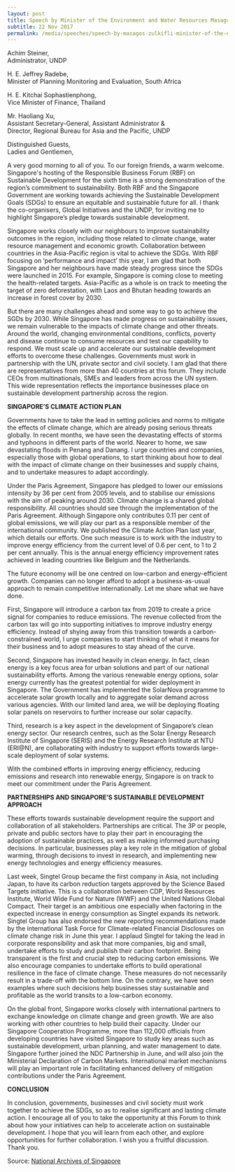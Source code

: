 ```yaml
---
layout: post
title: Speech by Minister of the Environment and Water Resources Masagos Zulkifli at the Responsible Business Forum on Sustainable Development
subtitle: 22 Nov 2017
permalink: /media/speeches/speech-by-masagos-zulkifli-minister-of-the-environment-and-water-resources-at-the-responsible-business-forum-on-sustainable-development-on-22-november-2017
---
```


Achim Steiner,  
Administrator, UNDP

H. E. Jeffrey Radebe,   
Minister of Planning Monitoring and Evaluation, South Africa

H. E. Kitchai Sophastienphong,   
Vice Minister of Finance, Thailand

Mr. Haoliang Xu,   
Assistant Secretary-General, Assistant Administrator &   
Director, Regional Bureau for Asia and the Pacific, UNDP 

Distinguished Guests,   
Ladies and Gentlemen,

A very good morning to all of you. To our foreign friends, a warm welcome. Singapore's hosting of the Responsible Business Forum (RBF) on Sustainable Development for the sixth time is a strong demonstration of the region’s commitment to sustainability. Both RBF and the Singapore Government are working towards achieving the Sustainable Development Goals (SDGs) to ensure an equitable and sustainable future for all. I thank the co-organisers, Global Initiatives and the UNDP, for inviting me to highlight Singapore’s pledge towards sustainable development.

Singapore works closely with our neighbours to improve sustainability outcomes in the region, including those related to climate change, water resource management and economic growth. Collaboration between countries in the Asia-Pacific region is vital to achieve the SDGs. With RBF focusing on ‘performance and impact’ this year, I am glad that both Singapore and her neighbours have made steady progress since the SDGs were launched in 2015. For example, Singapore is coming close to meeting the health-related targets. Asia-Pacific as a whole is on track to meeting the target of zero deforestation, with Laos and Bhutan heading towards an increase in forest cover by 2030.

But there are many challenges ahead and some way to go to achieve the SGDs by 2030. While Singapore has made progress on sustainability issues, we remain vulnerable to the impacts of climate change and other threats. Around the world, changing environmental conditions, conflicts, poverty and disease continue to consume resources and test our capability to respond. We must scale up and accelerate our sustainable development efforts to overcome these challenges. Governments must work in partnership with the UN, private sector and civil society. I am glad that there are representatives from more than 40 countries at this forum. They include CEOs from multinationals, SMEs and leaders from across the UN system. This wide representation reflects the importance businesses place on sustainable development partnership across the region.

**SINGAPORE’S CLIMATE ACTION PLAN**

Governments have to take the lead in setting policies and norms to mitigate the effects of climate change, which are already posing serious threats globally. In recent months, we have seen the devastating effects of storms and typhoons in different parts of the world. Nearer to home, we saw devastating floods in Penang and Danang. I urge countries and companies, especially those with global operations, to start thinking about how to deal with the impact of climate change on their businesses and supply chains, and to undertake measures to adapt accordingly.

Under the Paris Agreement, Singapore has pledged to lower our emissions intensity by 36 per cent from 2005 levels, and to stabilise our emissions with the aim of peaking around 2030. Climate change is a shared global responsibility. All countries should see through the implementation of the Paris Agreement. Although Singapore only contributes 0.11 per cent of global emissions, we will play our part as a responsible member of the international community. We published the Climate Action Plan last year, which details our efforts. One such measure is to work with the industry to improve energy efficiency from the current level of 0.6 per cent, to 1 to 2 per cent annually. This is the annual energy efficiency improvement rates achieved in leading countries like Belgium and the Netherlands. 

The future economy will be one centred on low-carbon and energy-efficient growth. Companies can no longer afford to adopt a business-as-usual approach to remain competitive internationally. Let me share what we have done.

First, Singapore will introduce a carbon tax from 2019 to create a price signal for companies to reduce emissions. The revenue collected from the carbon tax will go into supporting initiatives to improve industry energy efficiency. Instead of shying away from this transition towards a carbon-constrained world, I urge companies to start thinking of what it means for their business and to adopt measures to stay ahead of the curve.

Second, Singapore has invested heavily in clean energy. In fact, clean energy is a key focus area for urban solutions and part of our national sustainability efforts. Among the various renewable energy options, solar energy currently has the greatest potential for wider deployment in Singapore. The Government has implemented the SolarNova programme to accelerate solar growth locally and to aggregate solar demand across various agencies. With our limited land area, we will be deploying floating solar panels on reservoirs to further increase our solar capacity. 

Third, research is a key aspect in the development of Singapore’s clean energy sector. Our research centres, such as the Solar Energy Research Institute of Singapore (SERIS) and the Energy Research Institute at NTU (ERI@N), are collaborating with industry to support efforts towards large-scale deployment of solar systems. 

With the combined efforts in improving energy efficiency, reducing emissions and research into renewable energy, Singapore is on track to meet our commitment under the Paris Agreement.

**PARTNERSHIPS AND SINGAPORE’S SUSTAINABLE DEVELOPMENT APPROACH**

These efforts towards sustainable development require the support and collaboration of all stakeholders. Partnerships are critical. The 3P or people, private and public sectors have to play their part in encouraging the adoption of sustainable practices, as well as making informed purchasing decisions. In particular, businesses play a key role in the mitigation of global warming, through decisions to invest in research, and implementing new energy technologies and energy efficiency measures. 

Last week, Singtel Group became the first company in Asia, not including Japan, to have its carbon reduction targets approved by the Science Based Targets initiative. This is a collaboration between CDP, World Resources Institute, World Wide Fund for Nature (WWF) and the United Nations Global Compact. Their target is an ambitious one especially when factoring in the expected increase in energy consumption as Singtel expands its network. Singtel Group has also endorsed the new reporting recommendations made by the international Task Force for Climate-related Financial Disclosures on climate change risk in June this year. I applaud Singtel for taking the lead in corporate responsibility and ask that more companies, big and small, undertake efforts to study and publish their carbon footprint. Being transparent is the first and crucial step to reducing carbon emissions. We also encourage companies to undertake efforts to build operational resilience in the face of climate change. These measures do not necessarily result in a trade-off with the bottom line. On the contrary, we have seen examples where such decisions help businesses stay sustainable and profitable as the world transits to a low-carbon economy.

On the global front, Singapore works closely with international partners to exchange knowledge on climate change and green growth. We are also working with other countries to help build their capacity. Under our Singapore Cooperation Programme, more than 112,000 officials from developing countries have visited Singapore to study key areas such as sustainable development, urban planning, and water management to date. Singapore further joined the NDC Partnership in June, and will also join the Ministerial Declaration of Carbon Markets. International market mechanisms will play an important role in facilitating enhanced delivery of mitigation contributions under the Paris Agreement.

**CONCLUSION**

In conclusion, governments, businesses and civil society must work together to achieve the SDGs, so as to realise significant and lasting climate action. I encourage all of you to take the opportunity at this Forum to think about how your initiatives can help to accelerate action on sustainable development. I hope that you will learn from each other, and explore opportunities for further collaboration. I wish you a fruitful discussion. Thank you.

Source: [National Archives of Singapore](https://www.nas.gov.sg/archivesonline/data/pdfdoc/MSE_20171122001.pdf)
